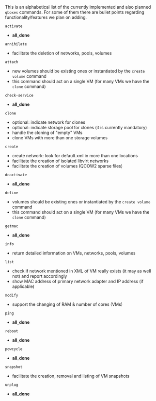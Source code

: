 This is an alphabetical list of the currently implemented and also planned `qboxes` commands. For some of them there are bullet points regarding functionality/features we plan on adding.

`activate`
* __all_done__

`annihilate`
* facilitate the deletion of networks, pools, volumes

`attach`
* new volumes should be existing ones or instantiated by the `create volume` command
* this command should act on a single VM (for many VMs we have the `clone` command)

`check-service`
* __all_done__

`clone`
* optional: indicate network for clones
* optional: indicate storage pool for clones (it is currently mandatory)
* handle the cloning of "empty" VMs
* clone VMs with more than one storage volumes

`create`
* create network: look for default.xml in more than one locations
* facilitate the creation of isolated libvirt networks
* facilitate the creation of volumes (QCOW2 sparse files)

`deactivate`
* __all_done__

`define`
* volumes should be existing ones or instantiated by the `create volume` command
* this command should act on a single VM (for many VMs we have the `clone` command)

`getmac`
* __all_done__

`info`
* return detailed information on VMs, networks, pools, volumes

`list`
* check if network mentioned in XML of VM really exists (it may as well not) and report accordingly
* show MAC address of primary network adapter and IP address (if applicable)

`modify`
* support the changing of RAM & number of cores (VMs)

`ping`
* __all_done__

`reboot`
* __all_done__

`powcycle`
* __all_done__

`snapshot`
* facilitate the creation, removal and listing of VM snapshots

`unplug`
* __all_done__
